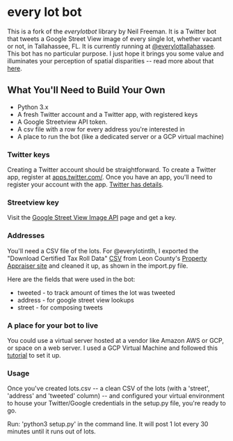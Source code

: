 # every lot bot 

This is a fork of the *everylotbot* library by Neil Freeman. It is a Twitter bot that tweets a Google Street View image of every single lot, whether vacant or not, in Tallahassee, FL. It is currently running at [@everylottallahassee](https://twitter.com/everylotinTLH). This bot has no particular purpose. I just hope it brings you some value and illuminates your perception of spatial disparities -- read more about that [here](http://fakeisthenewreal.org/everylot/).

## What You'll Need to Build Your Own

* Python 3.x
* A fresh Twitter account and a Twitter app, with registered keys
* A Google Streetview API token.
* A csv file with a row for every address you're interested in
* A place to run the bot (like a dedicated server or a GCP virtual machine)

### Twitter keys

Creating a Twitter account should be straightforward. To create a Twitter app, register at [apps.twitter.com/](http://apps.twitter.com/). Once you have an app, you'll need to register your account with the app. [Twitter has details](https://dev.twitter.com/oauth/overview/application-owner-access-tokens).

### Streetview key

Visit the [Google Street View Image API](https://developers.google.com/maps/documentation/streetview/) page and get a key.

### Addresses

You'll need a CSV file of the lots. For @everylotintlh, I exported the "Download Certified Tax Roll Data" [CSV](https://www.leonpa.org/_dnn/Downloads/Downloads-Page) from Leon County's [Property Appraiser site](https://www.leonpa.org/_dnn/) and cleaned it up, as shown in the import.py file. 

Here are the fields that were used in the bot:
* tweeted - to track amount of times the lot was tweeted
* address - for google street view lookups
* street - for composing tweets

### A place for your bot to live

You could use a virtual server hosted at a vendor like Amazon AWS or GCP, or space on a web server. I used a GCP Virtual Machine and followed this [tutorial](https://www.youtube.com/watch?v=2d5LzJNj46w) to set it up. 

### Usage
Once you've created lots.csv -- a clean CSV of the lots (with a 'street', 'address' and 'tweeted' column) -- and configured your virtual environment to house your Twitter/Google credentials in the setup.py file, you're ready to go. 

Run: 
'python3 setup.py' in the command line. It will post 1 lot every 30 minutes until it runs out of lots.
